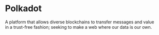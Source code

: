# Polkadot
A platform that allows diverse blockchains to transfer messages and value in a trust-free fashion; seeking to make a web where our data is our own.
